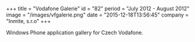 +++
title = "Vodafone Galerie"
id = "82"
period = "July 2012 - August 2012"
image = "/images/vfgalerie.png"
date = "2015-12-18T13:56:45"
company = "Inmite, s.r.o"
+++

Windows Phone application gallery for Czech Vodafone.
